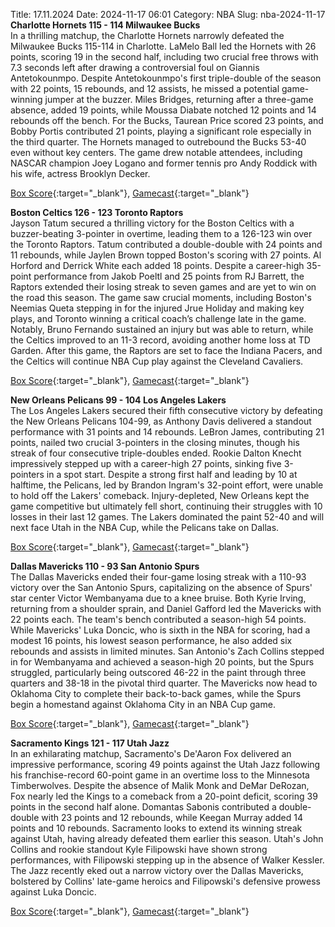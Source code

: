 Title: 17.11.2024
Date: 2024-11-17 06:01
Category: NBA 
Slug: nba-2024-11-17 
**Charlotte Hornets 115 - 114 Milwaukee Bucks**  
In a thrilling matchup, the Charlotte Hornets narrowly defeated the Milwaukee Bucks 115-114 in Charlotte. LaMelo Ball led the Hornets with 26 points, scoring 19 in the second half, including two crucial free throws with 7.3 seconds left after drawing a controversial foul on Giannis Antetokounmpo. Despite Antetokounmpo's first triple-double of the season with 22 points, 15 rebounds, and 12 assists, he missed a potential game-winning jumper at the buzzer. Miles Bridges, returning after a three-game absence, added 19 points, while Moussa Diabate notched 12 points and 14 rebounds off the bench. For the Bucks, Taurean Price scored 23 points, and Bobby Portis contributed 21 points, playing a significant role especially in the third quarter. The Hornets managed to outrebound the Bucks 53-40 even without key centers. The game drew notable attendees, including NASCAR champion Joey Logano and former tennis pro Andy Roddick with his wife, actress Brooklyn Decker. 

[Box Score](/game/mil-vs-cha-0022400229/box-score){:target="_blank"}, [Gamecast](/game/mil-vs-cha-0022400229){:target="_blank"}<br>

**Boston Celtics 126 - 123 Toronto Raptors**  
Jayson Tatum secured a thrilling victory for the Boston Celtics with a buzzer-beating 3-pointer in overtime, leading them to a 126-123 win over the Toronto Raptors. Tatum contributed a double-double with 24 points and 11 rebounds, while Jaylen Brown topped Boston's scoring with 27 points. Al Horford and Derrick White each added 18 points. Despite a career-high 35-point performance from Jakob Poeltl and 25 points from RJ Barrett, the Raptors extended their losing streak to seven games and are yet to win on the road this season. The game saw crucial moments, including Boston's Neemias Queta stepping in for the injured Jrue Holiday and making key plays, and Toronto winning a critical coach’s challenge late in the game. Notably, Bruno Fernando sustained an injury but was able to return, while the Celtics improved to an 11-3 record, avoiding another home loss at TD Garden. After this game, the Raptors are set to face the Indiana Pacers, and the Celtics will continue NBA Cup play against the Cleveland Cavaliers. 

[Box Score](/game/tor-vs-bos-0022400230/box-score){:target="_blank"}, [Gamecast](/game/tor-vs-bos-0022400230){:target="_blank"}<br>

**New Orleans Pelicans 99 - 104 Los Angeles Lakers**  
The Los Angeles Lakers secured their fifth consecutive victory by defeating the New Orleans Pelicans 104-99, as Anthony Davis delivered a standout performance with 31 points and 14 rebounds. LeBron James, contributing 21 points, nailed two crucial 3-pointers in the closing minutes, though his streak of four consecutive triple-doubles ended. Rookie Dalton Knecht impressively stepped up with a career-high 27 points, sinking five 3-pointers in a spot start. Despite a strong first half and leading by 10 at halftime, the Pelicans, led by Brandon Ingram's 32-point effort, were unable to hold off the Lakers' comeback. Injury-depleted, New Orleans kept the game competitive but ultimately fell short, continuing their struggles with 10 losses in their last 12 games. The Lakers dominated the paint 52-40 and will next face Utah in the NBA Cup, while the Pelicans take on Dallas. 

[Box Score](/game/lal-vs-nop-0022400231/box-score){:target="_blank"}, [Gamecast](/game/lal-vs-nop-0022400231){:target="_blank"}<br>

**Dallas Mavericks 110 - 93 San Antonio Spurs**  
The Dallas Mavericks ended their four-game losing streak with a 110-93 victory over the San Antonio Spurs, capitalizing on the absence of Spurs' star center Victor Wembanyama due to a knee bruise. Both Kyrie Irving, returning from a shoulder sprain, and Daniel Gafford led the Mavericks with 22 points each. The team's bench contributed a season-high 54 points. While Mavericks' Luka Doncic, who is sixth in the NBA for scoring, had a modest 16 points, his lowest season performance, he also added six rebounds and assists in limited minutes. San Antonio's Zach Collins stepped in for Wembanyama and achieved a season-high 20 points, but the Spurs struggled, particularly being outscored 46-22 in the paint through three quarters and 38-18 in the pivotal third quarter. The Mavericks now head to Oklahoma City to complete their back-to-back games, while the Spurs begin a homestand against Oklahoma City in an NBA Cup game. 

[Box Score](/game/sas-vs-dal-0022400232/box-score){:target="_blank"}, [Gamecast](/game/sas-vs-dal-0022400232){:target="_blank"}<br>

**Sacramento Kings 121 - 117 Utah Jazz**  
In an exhilarating matchup, Sacramento's De'Aaron Fox delivered an impressive performance, scoring 49 points against the Utah Jazz following his franchise-record 60-point game in an overtime loss to the Minnesota Timberwolves. Despite the absence of Malik Monk and DeMar DeRozan, Fox nearly led the Kings to a comeback from a 20-point deficit, scoring 39 points in the second half alone. Domantas Sabonis contributed a double-double with 23 points and 12 rebounds, while Keegan Murray added 14 points and 10 rebounds. Sacramento looks to extend its winning streak against Utah, having already defeated them earlier this season. Utah's John Collins and rookie standout Kyle Filipowski have shown strong performances, with Filipowski stepping up in the absence of Walker Kessler. The Jazz recently eked out a narrow victory over the Dallas Mavericks, bolstered by Collins' late-game heroics and Filipowski's defensive prowess against Luka Doncic. 

[Box Score](/game/uta-vs-sac-0022400233/box-score){:target="_blank"}, [Gamecast](/game/uta-vs-sac-0022400233){:target="_blank"}<br>

